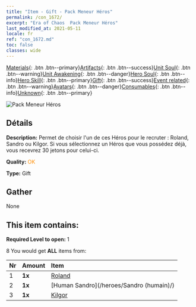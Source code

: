 ```yaml
---
title: "Item - Gift - Pack Meneur Héros"
permalink: /con_1672/
excerpt: "Era of Chaos  Pack Meneur Héros"
last_modified_at: 2021-05-11
locale: fr
ref: "con_1672.md"
toc: false
classes: wide
---
```

 [Materials](/ItemsFR/){: .btn .btn--primary}[Artifacts](/ItemsFR/Artifacts/){: .btn .btn--success}[Unit Soul](/ItemsFR/UnitSoul/){: .btn .btn--warning}[Unit Awakening](/ItemsFR/UnitAwakening/){: .btn .btn--danger}[Hero Soul](/ItemsFR/HeroSoul/){: .btn .btn--info}[Hero Skill](/ItemsFR/HeroSkill/){: .btn .btn--primary}[Gift](/ItemsFR/Gift/){: .btn .btn--success}[Event related](/ItemsFR/Events/){: .btn .btn--warning}[Avatars](/ItemsFR/Avatars/){: .btn .btn--danger}[Consumables](/ItemsFR/Consumables/){: .btn .btn--info}[Unknown](/ItemsFR/Unknown/){: .btn .btn--primary}

 ![Pack Meneur Héros](/images/t/i_907288.png)

## Détails
 **Description:** Permet de choisir l'un de ces Héros pour le recruter : Roland, Sandro ou Kilgor. Si vous sélectionnez un Héros que vous possédez déjà, vous recevrez 30 jetons pour celui-ci.

 **Quality:** <span style="color: #FF8C00">OK</span>

 **Type:** Gift

## Gather

  None

## This item contains:

 **Required Level to open:** 1

 8 You would get **ALL** items  from:

  | Nr | Amount |     Item    |
  |:---|:-------|:------------|
  | 1 |  **1x** | [Roland](/heroes/Roland/) |  | 
  | 2 |  **1x** | [Human Sandro](/heroes/Sandro (humain)/) |  | 
  | 3 |  **1x** | [Kilgor](/heroes/Kilgor/) |  | 
